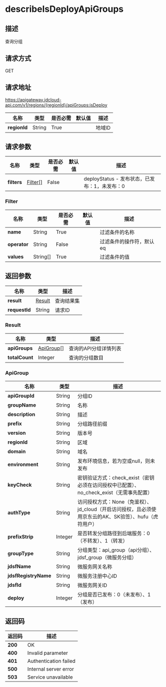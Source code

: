# describeIsDeployApiGroups


## 描述
查询分组

## 请求方式
GET

## 请求地址
https://apigateway.jdcloud-api.com/v1/regions/{regionId}/apiGroups:isDeploy

|名称|类型|是否必需|默认值|描述|
|---|---|---|---|---|
|**regionId**|String|True| |地域ID|

## 请求参数
|名称|类型|是否必需|默认值|描述|
|---|---|---|---|---|
|**filters**|[Filter[]](describeisdeployapigroups#filter)|False| |deployStatus - 发布状态，已发布：1，未发布：0<br>|

### <div id="filter">Filter</div>
|名称|类型|是否必需|默认值|描述|
|---|---|---|---|---|
|**name**|String|True| |过滤条件的名称|
|**operator**|String|False| |过滤条件的操作符，默认eq|
|**values**|String[]|True| |过滤条件的值|

## 返回参数
|名称|类型|描述|
|---|---|---|
|**result**|[Result](describeisdeployapigroups#result)|查询结果集|
|**requestId**|String|请求ID|

### <div id="result">Result</div>
|名称|类型|描述|
|---|---|---|
|**apiGroups**|[ApiGroup[]](describeisdeployapigroups#apigroup)|查询的API分组详情列表|
|**totalCount**|Integer|查询的分组数目|
### <div id="apigroup">ApiGroup</div>
|名称|类型|描述|
|---|---|---|
|**apiGroupId**|String|分组ID|
|**groupName**|String|名称|
|**description**|String|描述|
|**prefix**|String|分组路径前缀|
|**version**|String|版本号|
|**regionId**|String|区域|
|**domain**|String|域名|
|**environment**|String|发布环境信息，若为空或null，则未发布|
|**keyCheck**|String|密钥验证方式：check_exist（密钥必须在访问授权中已配置）、no_check_exist（无需事先配置）|
|**authType**|String|访问授权方式：None（免鉴权）、jd_cloud（开启访问授权，且必须使用京东云的AK、SK验签）、hufu（虎符用户）|
|**prefixStrip**|Integer|是否转发分组路径到后端服务：0（不转发）、1（转发）|
|**groupType**|String|分组类型：api_group（api分组）、jdsf_group（微服务分组）|
|**jdsfName**|String|微服务网关名称|
|**jdsfRegistryName**|String|微服务注册中心ID|
|**jdsfId**|String|微服务网关ID|
|**deploy**|Integer|分组是否已发布：0（未发布）、1（发布）|

## 返回码
|返回码|描述|
|---|---|
|**200**|OK|
|**400**|Invalid parameter|
|**401**|Authentication failed|
|**500**|Internal server error|
|**503**|Service unavailable|
